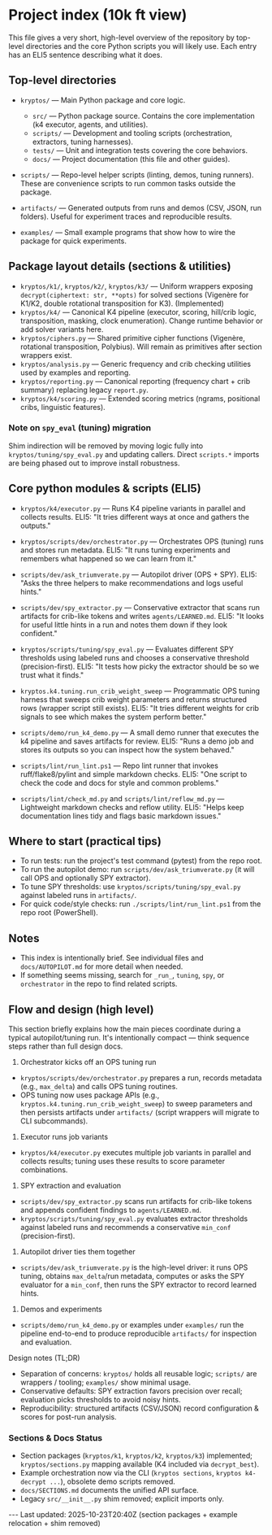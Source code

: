 # Project index (10k ft view)

This file gives a very short, high-level overview of the repository by top-level directories and the
core Python scripts you will likely use. Each entry has an ELI5 sentence describing what it does.

## Top-level directories

- `kryptos/` — Main Python package and core logic.
  - `src/` — Python package source. Contains the core implementation (k4 executor, agents, and
    utilities).
  - `scripts/` — Development and tooling scripts (orchestration, extractors, tuning harnesses).
  - `tests/` — Unit and integration tests covering the core behaviors.
  - `docs/` — Project documentation (this file and other guides).

- `scripts/` — Repo-level helper scripts (linting, demos, tuning runners). These are convenience
scripts to run common tasks outside the package.

- `artifacts/` — Generated outputs from runs and demos (CSV, JSON, run folders). Useful for
experiment traces and reproducible results.

- `examples/` — Small example programs that show how to wire the package for quick experiments.

## Package layout details (sections & utilities)

- `kryptos/k1/`, `kryptos/k2/`, `kryptos/k3/` — Uniform wrappers exposing `decrypt(ciphertext: str,
**opts)` for solved sections (Vigenère for K1/K2, double rotational transposition for K3).
(Implemented)
- `kryptos/k4/` — Canonical K4 pipeline (executor, scoring, hill/crib logic, transposition, masking,
clock enumeration). Change runtime behavior or add solver variants here.
- `kryptos/ciphers.py` — Shared primitive cipher functions (Vigenère, rotational transposition,
Polybius). Will remain as primitives after section wrappers exist.
- `kryptos/analysis.py` — Generic frequency and crib checking utilities used by examples and
reporting.
- `kryptos/reporting.py` — Canonical reporting (frequency chart + crib summary) replacing legacy
`report.py`.
- `kryptos/k4/scoring.py` — Extended scoring metrics (ngrams, positional cribs, linguistic
features).

### Note on `spy_eval` (tuning) migration

Shim indirection will be removed by moving logic fully into `kryptos/tuning/spy_eval.py` and
updating callers. Direct `scripts.*` imports are being phased out to improve install robustness.

## Core python modules & scripts (ELI5)

- `kryptos/k4/executor.py` — Runs K4 pipeline variants in parallel and collects results. ELI5: "It
tries different ways at once and gathers the outputs."

- `kryptos/scripts/dev/orchestrator.py` — Orchestrates OPS (tuning) runs and stores run metadata.
ELI5: "It runs tuning experiments and remembers what happened so we can learn from it."

- `scripts/dev/ask_triumverate.py` — Autopilot driver (OPS + SPY). ELI5: "Asks the three helpers to
make recommendations and logs useful hints."

- `scripts/dev/spy_extractor.py` — Conservative extractor that scans run artifacts for crib-like
tokens and writes `agents/LEARNED.md`. ELI5: "It looks for useful little hints in a run and notes
them down if they look confident."

- `kryptos/scripts/tuning/spy_eval.py` — Evaluates different SPY thresholds using labeled runs and
chooses a conservative threshold (precision-first). ELI5: "It tests how picky the extractor should
be so we trust what it finds."

- `kryptos.k4.tuning.run_crib_weight_sweep` — Programmatic OPS tuning harness that sweeps crib
weight parameters and returns structured rows (wrapper script still exists). ELI5: "It tries
different weights for crib signals to see which makes the system perform better."

- `scripts/demo/run_k4_demo.py` — A small demo runner that executes the k4 pipeline and saves
artifacts for review. ELI5: "Runs a demo job and stores its outputs so you can inspect how the
system behaved."

- `scripts/lint/run_lint.ps1` — Repo lint runner that invokes ruff/flake8/pylint and simple markdown
checks. ELI5: "One script to check the code and docs for style and common problems."

- `scripts/lint/check_md.py` and `scripts/lint/reflow_md.py` — Lightweight markdown checks and
reflow utility. ELI5: "Helps keep documentation lines tidy and flags basic markdown issues."

## Where to start (practical tips)

- To run tests: run the project's test command (pytest) from the repo root.
- To run the autopilot demo: run `scripts/dev/ask_triumverate.py` (it will call OPS and optionally
SPY extractor).
- To tune SPY thresholds: use `kryptos/scripts/tuning/spy_eval.py` against labeled runs in
`artifacts/`.
- For quick code/style checks: run `./scripts/lint/run_lint.ps1` from the repo root (PowerShell).

## Notes

- This index is intentionally brief. See individual files and `docs/AUTOPILOT.md` for more detail
when needed.
- If something seems missing, search for `_run_`, `tuning`, `spy`, or `orchestrator` in the repo to
find related scripts.

## Flow and design (high level)

This section briefly explains how the main pieces coordinate during a typical autopilot/tuning run.
It's intentionally compact — think sequence steps rather than full design docs.

1. Orchestrator kicks off an OPS tuning run

- `kryptos/scripts/dev/orchestrator.py` prepares a run, records metadata (e.g., `max_delta`) and
calls OPS tuning routines.
- OPS tuning now uses package APIs (e.g., `kryptos.k4.tuning.run_crib_weight_sweep`) to sweep
parameters and then persists artifacts under `artifacts/` (script wrappers will migrate to CLI
subcommands).

1. Executor runs job variants

- `kryptos/k4/executor.py` executes multiple job variants in parallel and collects results;
tuning uses these results to score parameter combinations.

1. SPY extraction and evaluation

- `scripts/dev/spy_extractor.py` scans run artifacts for crib-like tokens and appends confident
findings to `agents/LEARNED.md`.
- `kryptos/scripts/tuning/spy_eval.py` evaluates extractor thresholds against labeled runs and
recommends a conservative `min_conf` (precision-first).

1. Autopilot driver ties them together

- `scripts/dev/ask_triumverate.py` is the high-level driver: it runs OPS tuning, obtains
`max_delta`/run metadata, computes or asks the SPY evaluator for a `min_conf`, then runs the SPY
extractor to record learned hints.

1. Demos and experiments

- `scripts/demo/run_k4_demo.py` or examples under `examples/` run the pipeline end-to-end to produce
reproducible `artifacts/` for inspection and evaluation.

Design notes (TL;DR)

- Separation of concerns: `kryptos/` holds all reusable logic; `scripts/` are wrappers / tooling;
`examples/` show minimal usage.
- Conservative defaults: SPY extraction favors precision over recall; evaluation picks thresholds to
avoid noisy hints.
- Reproducibility: structured artifacts (CSV/JSON) record configuration & scores for post-run
analysis.

### Sections & Docs Status

- Section packages (`kryptos/k1`, `kryptos/k2`, `kryptos/k3`) implemented; `kryptos/sections.py`
mapping available (K4 included via `decrypt_best`).
- Example orchestration now via the CLI (`kryptos sections`, `kryptos k4-decrypt ...`), obsolete
demo scripts removed.
- `docs/SECTIONS.md` documents the unified API surface.
- Legacy `src/__init__.py` shim removed; explicit imports only.

--- Last updated: 2025-10-23T20:40Z (section packages + example relocation + shim removed)
